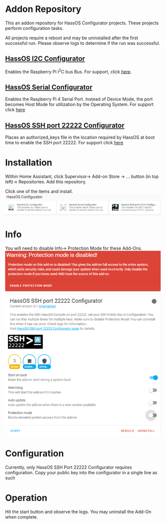 # Addon Repository
This an addon repository for HassOS Configurator projects.  These projects perform configuration tasks.<br>

All projects require a reboot and may be uninstalled after the first successful run.  Please observe logs to determine if the run was successful. 

## [HassOS I2C Configurator](https://github.com/adamoutler/HassOSConfigurator/tree/main/Pi4EnableI2C)
Enables the Raspberry Pi I<sup>2</sup>C bus Bus.  For support, click [here](https://community.home-assistant.io/t/hassos-i2c-configurator/264167).

## [HassOS Serial Configurator](https://github.com/adamoutler/HassOSConfigurator/tree/main/Pi4EnableSerial)
Enables the Raspberry Pi 4 Serial Port. Instead of Device Mode, the port becomes Host Mode for utilization by the Operating System. For support click [here](https://community.home-assistant.io/t/hassos-serial-configurator/264169)

## [HassOS SSH port 22222 Configurator](https://github.com/adamoutler/HassOSConfigurator/tree/main/HassOsEnableSSH)
Places an authorized_keys file in the location required by HassOS at boot time to enable the SSH port 22222. For support click [here](https://community.home-assistant.io/t/hassos-ssh-port-22222-configurator/264109)

# Installation
Within Home Assistant, click Supervisor-> Add-on Store -> … button (in top left)-> Repositories. Add this repository. 

Click one of the items and install.<br>
![image](gitResources/repository.jpg)


# Info
You will need to disable Info-> Protection Mode for these Add-Ons.
![image](gitResources/protectionMode.png)


# Configuration
Currently, only HassOS SSH Port 22222 Configurator requires configuration. Copy your public key into the configurator in a single line as such


# Operation
Hit the start button and observe the logs.  You may uninstall the Add-On when complete. 

